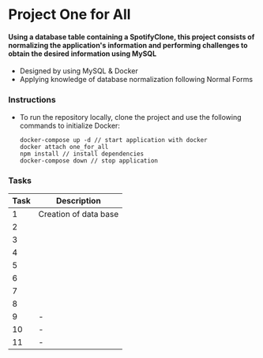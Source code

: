 # Project One for All

#### Using a database table containing a SpotifyClone, this project consists of normalizing the application's information and performing challenges to obtain the desired information using MySQL

* Designed by using MySQL & Docker
* Applying knowledge of database normalization following Normal Forms

### Instructions
* To run the repository locally, clone the project and use the following commands to initialize Docker:
  
  ```
  docker-compose up -d // start application with docker
  docker attach one_for_all
  npm install // install dependencies
  docker-compose down // stop application
  ```

### Tasks

  | Task     | Description |
  | ----------- | ----------- |
  | 1   | Creation of data base |
  | 2   |  |
  | 3   |  |
  | 4   |  |
  | 5   |  |
  | 6   |  |
  | 7   |  |
  | 8   |  |
  | 9   | - |
  | 10  | - |
  | 11  | - |
